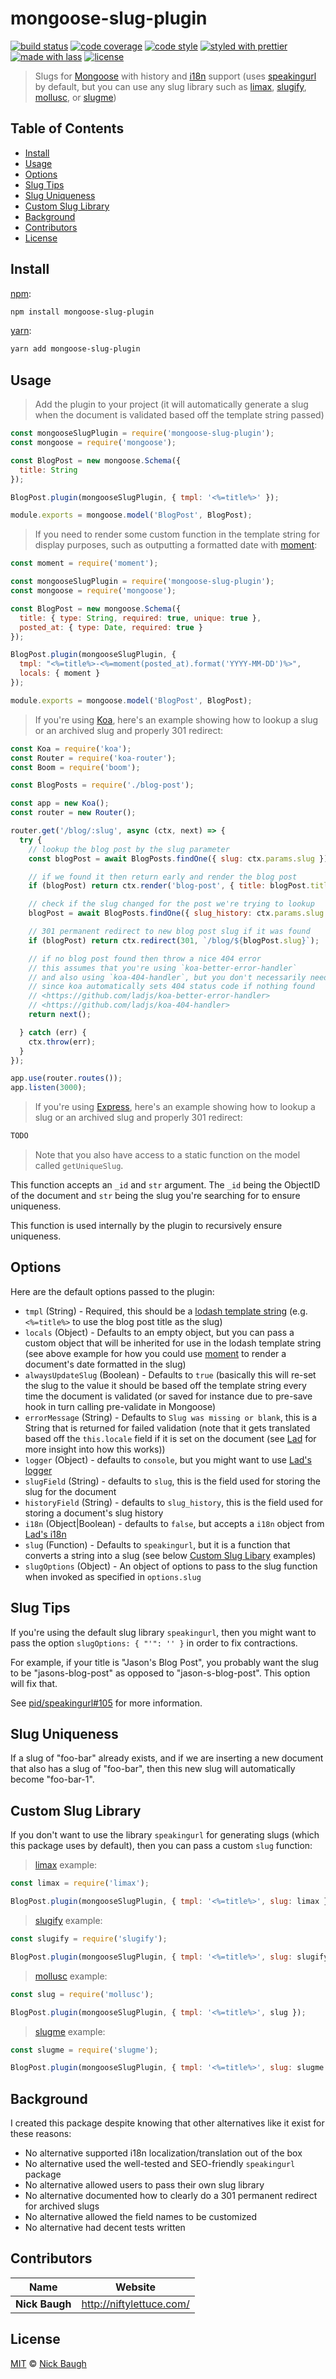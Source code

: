 # mongoose-slug-plugin

[![build status](https://img.shields.io/travis/ladjs/mongoose-slug-plugin.svg)](https://travis-ci.org/ladjs/mongoose-slug-plugin)
[![code coverage](https://img.shields.io/codecov/c/github/ladjs/mongoose-slug-plugin.svg)](https://codecov.io/gh/ladjs/mongoose-slug-plugin)
[![code style](https://img.shields.io/badge/code_style-XO-5ed9c7.svg)](https://github.com/sindresorhus/xo)
[![styled with prettier](https://img.shields.io/badge/styled_with-prettier-ff69b4.svg)](https://github.com/prettier/prettier)
[![made with lass](https://img.shields.io/badge/made_with-lass-95CC28.svg)](https://lass.js.org)
[![license](https://img.shields.io/github/license/ladjs/mongoose-slug-plugin.svg)](LICENSE)

> Slugs for [Mongoose][] with history and [i18n][] support (uses [speakingurl][] by default, but you can use any slug library such as [limax][], [slugify][], [mollusc][], or [slugme][])


## Table of Contents

* [Install](#install)
* [Usage](#usage)
* [Options](#options)
* [Slug Tips](#slug-tips)
* [Slug Uniqueness](#slug-uniqueness)
* [Custom Slug Library](#custom-slug-library)
* [Background](#background)
* [Contributors](#contributors)
* [License](#license)


## Install

[npm][]:

```sh
npm install mongoose-slug-plugin
```

[yarn][]:

```sh
yarn add mongoose-slug-plugin
```


## Usage

> Add the plugin to your project (it will automatically generate a slug when the document is validated based off the template string passed)

```js
const mongooseSlugPlugin = require('mongoose-slug-plugin');
const mongoose = require('mongoose');

const BlogPost = new mongoose.Schema({
  title: String
});

BlogPost.plugin(mongooseSlugPlugin, { tmpl: '<%=title%>' });

module.exports = mongoose.model('BlogPost', BlogPost);
```

> If you need to render some custom function in the template string for display purposes, such as outputting a formatted date with [moment][]:

```js
const moment = require('moment');

const mongooseSlugPlugin = require('mongoose-slug-plugin');
const mongoose = require('mongoose');

const BlogPost = new mongoose.Schema({
  title: { type: String, required: true, unique: true },
  posted_at: { type: Date, required: true }
});

BlogPost.plugin(mongooseSlugPlugin, {
  tmpl: "<%=title%>-<%=moment(posted_at).format('YYYY-MM-DD')%>",
  locals: { moment }
});

module.exports = mongoose.model('BlogPost', BlogPost);
```

> If you're using [Koa][], here's an example showing how to lookup a slug or an archived slug and properly 301 redirect:

```js
const Koa = require('koa');
const Router = require('koa-router');
const Boom = require('boom');

const BlogPosts = require('./blog-post');

const app = new Koa();
const router = new Router();

router.get('/blog/:slug', async (ctx, next) => {
  try {
    // lookup the blog post by the slug parameter
    const blogPost = await BlogPosts.findOne({ slug: ctx.params.slug });

    // if we found it then return early and render the blog post
    if (blogPost) return ctx.render('blog-post', { title: blogPost.title, blogPost });

    // check if the slug changed for the post we're trying to lookup
    blogPost = await BlogPosts.findOne({ slug_history: ctx.params.slug });

    // 301 permanent redirect to new blog post slug if it was found
    if (blogPost) return ctx.redirect(301, `/blog/${blogPost.slug}`);

    // if no blog post found then throw a nice 404 error
    // this assumes that you're using `koa-better-error-handler`
    // and also using `koa-404-handler`, but you don't necessarily need to
    // since koa automatically sets 404 status code if nothing found
    // <https://github.com/ladjs/koa-better-error-handler>
    // <https://github.com/ladjs/koa-404-handler>
    return next();

  } catch (err) {
    ctx.throw(err);
  }
});

app.use(router.routes());
app.listen(3000);
```

> If you're using [Express][], here's an example showing how to lookup a slug or an archived slug and properly 301 redirect:

```js
TODO
```

> Note that you also have access to a static function on the model called `getUniqueSlug`.

This function accepts an `_id` and `str` argument. The `_id` being the ObjectID of the document and `str` being the slug you're searching for to ensure uniqueness.

This function is used internally by the plugin to recursively ensure uniqueness.


## Options

Here are the default options passed to the plugin:

* `tmpl` (String) - Required, this should be a [lodash template string][lodash-template-string] (e.g. `<%=title%>` to use the blog post title as the slug)
* `locals` (Object) - Defaults to an empty object, but you can pass a custom object that will be inherited for use in the lodash template string (see above example for how you could use [moment][] to render a document's date formatted in the slug)
* `alwaysUpdateSlug` (Boolean) - Defaults to `true` (basically this will re-set the slug to the value it should be based off the template string every time the document is validated (or saved for instance due to pre-save hook in turn calling pre-validate in Mongoose)
* `errorMessage` (String) - Defaults to `Slug was missing or blank`, this is a String that is returned for failed validation (note that it gets translated based off the `this.locale` field if it is set on the document (see [Lad][] for more insight into how this works))
* `logger` (Object) - defaults to `console`, but you might want to use [Lad's logger][lad-logger]
* `slugField` (String) - defaults to `slug`, this is the field used for storing the slug for the document
* `historyField` (String) - defaults to `slug_history`, this is the field used for storing a document's slug history
* `i18n` (Object|Boolean) - defaults to `false`, but accepts a `i18n` object from [Lad's i18n][i18n]
* `slug` (Function) - Defaults to `speakingurl`, but it is a function that converts a string into a slug (see below [Custom Slug Libary](#custom-slug-library) examples)
* `slugOptions` (Object) - An object of options to pass to the slug function when invoked as specified in `options.slug`


## Slug Tips

If you're using the default slug library `speakingurl`, then you might want to pass the option `slugOptions: { "'": '' }` in order to fix contractions.

For example, if your title is "Jason's Blog Post", you probably want the slug to be "jasons-blog-post" as opposed to "jason-s-blog-post".  This option will fix that.

See [pid/speakingurl#105](https://github.com/pid/speakingurl/issues/105) for more information.


## Slug Uniqueness

If a slug of "foo-bar" already exists, and if we are inserting a new document that also has a slug of "foo-bar", then this new slug will automatically become "foo-bar-1".


## Custom Slug Library

If you don't want to use the library `speakingurl` for generating slugs (which this package uses by default), then you can pass a custom `slug` function:

> [limax][] example:

```js
const limax = require('limax');

BlogPost.plugin(mongooseSlugPlugin, { tmpl: '<%=title%>', slug: limax });
```

> [slugify][] example:

```js
const slugify = require('slugify');

BlogPost.plugin(mongooseSlugPlugin, { tmpl: '<%=title%>', slug: slugify });
```

> [mollusc][] example:

```js
const slug = require('mollusc');

BlogPost.plugin(mongooseSlugPlugin, { tmpl: '<%=title%>', slug });
```

> [slugme][] example:

```js
const slugme = require('slugme');

BlogPost.plugin(mongooseSlugPlugin, { tmpl: '<%=title%>', slug: slugme });
```


## Background

I created this package despite knowing that other alternatives like it exist for these reasons:

* No alternative supported i18n localization/translation out of the box
* No alternative used the well-tested and SEO-friendly `speakingurl` package
* No alternative allowed users to pass their own slug library
* No alternative documented how to clearly do a 301 permanent redirect for archived slugs
* No alternative allowed the field names to be customized
* No alternative had decent tests written


## Contributors

| Name           | Website                    |
| -------------- | -------------------------- |
| **Nick Baugh** | <http://niftylettuce.com/> |


## License

[MIT](LICENSE) © [Nick Baugh](http://niftylettuce.com/)


## 

[npm]: https://www.npmjs.com/

[yarn]: https://yarnpkg.com/

[limax]: https://github.com/lovell/limax

[slugify]: https://github.com/simov/slugify

[mollusc]: https://github.com/Zertz/mollusc

[slugme]: https://github.com/arthurlacoste/js-slug-me

[i18n]: https://github.com/ladjs/i18n

[mongoose]: http://mongoosejs.com/

[speakingurl]: https://github.com/pid/speakingurl

[koa]: http://koajs.com/

[express]: https://expressjs.com/

[lodash-template-string]: https://lodash.com/docs/4.17.4#template

[lad-logger]: https://github.com/ladjs/logger

[moment]: http://momentjs.com/

[lad]: https://lad.js.org
